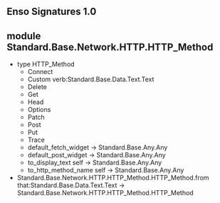 ## Enso Signatures 1.0
## module Standard.Base.Network.HTTP.HTTP_Method
- type HTTP_Method
    - Connect
    - Custom verb:Standard.Base.Data.Text.Text
    - Delete
    - Get
    - Head
    - Options
    - Patch
    - Post
    - Put
    - Trace
    - default_fetch_widget -> Standard.Base.Any.Any
    - default_post_widget -> Standard.Base.Any.Any
    - to_display_text self -> Standard.Base.Any.Any
    - to_http_method_name self -> Standard.Base.Any.Any
- Standard.Base.Network.HTTP.HTTP_Method.HTTP_Method.from that:Standard.Base.Data.Text.Text -> Standard.Base.Network.HTTP.HTTP_Method.HTTP_Method
